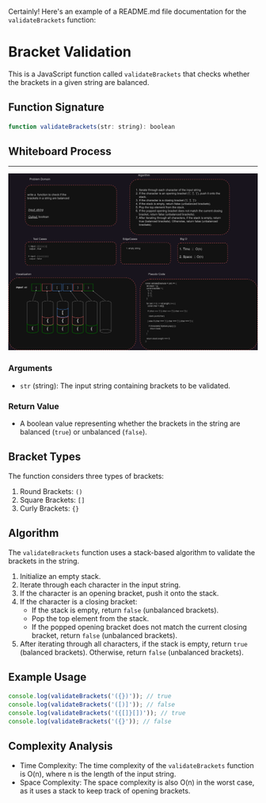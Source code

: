 Certainly! Here's an example of a README.md file documentation for the `validateBrackets` function:

# Bracket Validation

This is a JavaScript function called `validateBrackets` that checks whether the brackets in a given string are balanced.

## Function Signature

```javascript
function validateBrackets(str: string): boolean
```

## Whiteboard Process

---

![Whiteboard](./brackets.png)

### Arguments

- `str` (string): The input string containing brackets to be validated.

### Return Value

- A boolean value representing whether the brackets in the string are balanced (`true`) or unbalanced (`false`).

## Bracket Types

The function considers three types of brackets:

1. Round Brackets: `()`
2. Square Brackets: `[]`
3. Curly Brackets: `{}`

## Algorithm

The `validateBrackets` function uses a stack-based algorithm to validate the brackets in the string.

1. Initialize an empty stack.
2. Iterate through each character in the input string.
3. If the character is an opening bracket, push it onto the stack.
4. If the character is a closing bracket:
   - If the stack is empty, return `false` (unbalanced brackets).
   - Pop the top element from the stack.
   - If the popped opening bracket does not match the current closing bracket, return `false` (unbalanced brackets).
5. After iterating through all characters, if the stack is empty, return `true` (balanced brackets). Otherwise, return `false` (unbalanced brackets).

## Example Usage

```javascript
console.log(validateBrackets('({})')); // true
console.log(validateBrackets('([)]')); // false
console.log(validateBrackets('({[]}[])')); // true
console.log(validateBrackets('({}')); // false
```

## Complexity Analysis

- Time Complexity: The time complexity of the `validateBrackets` function is O(n), where n is the length of the input string.
- Space Complexity: The space complexity is also O(n) in the worst case, as it uses a stack to keep track of opening brackets.

